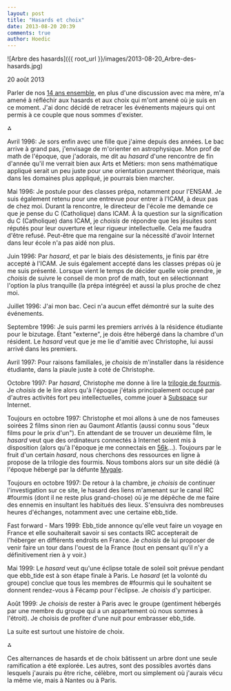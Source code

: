 ```yaml
---
layout: post
title: "Hasards et choix"
date: 2013-08-20 20:39
comments: true
author: Hoedic
---
```


![Arbre des hasards]({{ root_url }}/images/2013-08-20_Arbre-des-hasards.jpg)
<div class="photoattrib">20 août 2013</div>

Parler de nos [14 ans ensemble](/2013/08/15/14/), en plus d'une discussion avec ma mère, m'a amené à réfléchir aux hasards et aux choix qui m'ont amené où je suis en ce moment. J'ai donc décidé de retracer les événements majeurs qui ont permis à ce couple que nous sommes d'exister.

⁂

Avril 1996: Je sors enfin avec une fille que j'aime depuis des années. Le bac arrive à grand pas, j'envisage de m'orienter en astrophysique. Mon prof de math de l'époque, que j'adorais, me dit au *hasard* d'une rencontre de fin d'année qu'il me verrait bien aux Arts et Métiers: mon sens mathématique appliqué serait un peu juste pour une orientation purement théorique, mais dans les domaines plus appliqué, je pourrais bien marcher.

Mai 1996: Je postule pour des classes prépa, notamment pour l'ENSAM. Je suis également retenu pour une entrevue pour entrer à l'ICAM, à deux pas de chez moi. Durant la rencontre, le directeur de l'école me demande ce que je pense du C (Catholique) dans ICAM. À la question sur la signification du C (Catholique) dans ICAM, je *choisis* de répondre que les jésuites sont réputés pour leur ouverture et leur rigueur intellectuelle. Cela me faudra d'être refusé. Peut-être que ma rengaine sur la nécessité d'avoir Internet dans leur école n'a pas aidé non plus.

Juin 1996: Par *hasard*, et par le biais des désistements, je finis par être accepté à l'ICAM. Je suis également accepté dans les classes prépas où je me suis présenté. Lorsque vient le temps de décider quelle voie prendre, je *choisis* de suivre le conseil de mon prof de math, tout en sélectionnant l'option la plus tranquille (la prépa intégrée) et aussi la plus proche de chez moi.

Juillet 1996: J'ai mon bac. Ceci n'a aucun effet démontré sur la suite des événements.

Septembre 1996: Je suis parmi les premiers arrivés à la résidence étudiante pour le bizutage. Étant "externe", je dois être hébergé dans la chambre d'un résident. Le *hasard* veut que je me lie d'amitié avec Christophe, lui aussi arrivé dans les premiers.

Avril 1997: Pour raisons familiales, je *choisis* de m'installer dans la résidence étudiante, dans la piaule juste à coté de Christophe.

Octobre 1997: Par *hasard*, Christophe me donne à lire la <a href="http://fr.wikipedia.org/wiki/Les_Fourmis_(Werber)">trilogie de fourmis</a>. Je *choisis* de le lire alors qu'à l'époque j'étais principalement occupé par d'autres activités fort peu intellectuelles, comme jouer à <a href="http://en.wikipedia.org/wiki/SubSpace_(video_game)">Subspace</a> sur Internet.

Toujours en octobre 1997: Christophe et moi allons à une de nos fameuses soirées 2 films sinon rien au Gaumont Atlantis (aussi connu sous "deux films pour le prix d'un"). En attendant de se trouver un deuxième film, le *hasard* veut que des ordinateurs connectés à Internet soient mis à disposition (alors qu'à l'époque je me connectais en [56k](http://en.wikipedia.org/wiki/56_kbit/s_modem)...). Toujours par le fruit d'un certain *hasard*, nous cherchons des ressources en ligne à propose de la trilogie des fourmis. Nous tombons alors sur un site dédié (à l'époque hébergé par la défunte [Mygale](http://fr.wikipedia.org/wiki/Mygale.org).

Toujours en octobre 1997: De retour à la chambre, je *choisis* de continuer l'investigation sur ce site, le hasard des liens m'amenant sur le canal IRC #fourmis (dont il ne reste plus grand-chose) où je me dépêche de me faire des ennemis en insultant les habitués des lieux. S'ensuivra des nombreuses heures d'échanges, notamment avec une certaine ebb_tide.

Fast forward - Mars 1999: Ebb_tide annonce qu'elle veut faire un voyage en France et elle souhaiterait savoir si ses contacts IRC accepterait de l'héberger en différents endroits en France. Je *choisis* de lui proposer de venir faire un tour dans l'ouest de la France (tout en pensant qu'il n'y a définitivement rien à y voir.)

Mai 1999: Le *hasard* veut qu'une éclipse totale de soleil soit prévue pendant que ebb_tide est à son étape finale à Paris. Le *hasard* (et la volonté du groupe) conclue que tous les membres de #fourmis qui le souhaitent se donnent rendez-vous à Fécamp pour l'éclipse. Je *choisis* d'y participer.

Août 1999: Je *choisis* de rester à Paris avec le groupe (gentiment hébergés par une membre du groupe qui a un appartement où nous sommes à l'étroit). Je choisis de profiter d'une nuit pour embrasser ebb_tide.

La suite est surtout une histoire de choix.

⁂

Ces alternances de hasards et de choix bâtissent un arbre dont une seule ramification a été explorée. Les autres, sont des possibles avortés dans lesquels j'aurais pu être riche, célèbre, mort ou simplement où j'aurais vécu la même vie, mais à Nantes ou à Paris.